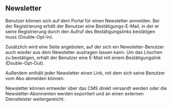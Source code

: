 ## Newsletter


Benutzer können sich auf dem Portal für einen Newsletter anmelden. Bei der Registrierung erhält der Benutzer eine Bestätigungs-E-Mail, in der er seine Registrierung durch den Aufruf des Bestätigungslinks bestätigen muss (Double-Opt-In). 

Zusätzlich wird eine Seite angeboten, auf der sich ein Newsletter-Benutzer auch wieder aus dem Newsletter austragen lassen kann. Um das Löschen zu bestätigen, erhält der Benutzer eine E-Mail mit einem Bestätigungslink (Double-Opt-Out). 

Außerdem enthält jeder Newsletter einen Link, mit dem sich seine Benutzer vom Abo abmelden können.

Newsletter können entweder über das CMS direkt versandt werden oder die Newsletter-Abonnenten werden exportiert und an einen externen Dienstleister weitergereicht.